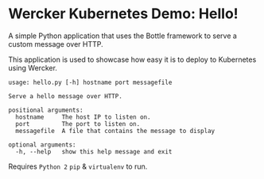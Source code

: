 # Wercker Kubernetes Demo: Hello!

A simple Python application that uses the Bottle framework to serve a custom
message over HTTP.

This application is used to showcase how easy it is to deploy to Kubernetes
using Wercker.

```
usage: hello.py [-h] hostname port messagefile

Serve a hello message over HTTP.

positional arguments:
  hostname     The host IP to listen on.
  port         The port to listen on.
  messagefile  A file that contains the message to display

optional arguments:
  -h, --help   show this help message and exit
```

Requires `Python 2` `pip` & `virtualenv` to run.


